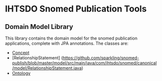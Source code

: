 IHTSDO Snomed Publication Tools
===============================

Domain Model Library
--------------------

This library contains the domain model for the snomed publication applications, complete with JPA annotations. The classes are:
- [Concept](https://github.com/sparkling/snomed-publish/blob/master/model/src/main/java/com/ihtsdo/snomed/canonical/model/Concept.java)
- [RelationshipStatement] (https://github.com/sparkling/snomed-publish/blob/master/model/src/main/java/com/ihtsdo/snomed/canonical/model/RelationshipStatement.java)
- [Ontology](https://github.com/sparkling/snomed-publish/blob/master/model/src/main/java/com/ihtsdo/snomed/canonical/model/Ontology.java)
